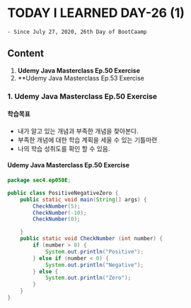 # TODAY I LEARNED DAY-26 (1)
  `- Since July 27, 2020, 26th Day of BootCaamp`
  
## Content
  1. **Udemy Java Masterclass Ep.50 Exercise**
  2. **Udemy Java Masterclass Ep.53 Exercise
 
### 1. Udemy Java Masterclass Ep.50 Exercise
#### 학습목표
 - 내가 알고 있는 개념과 부족한 개념을 찾아본다.
 - 부족한 개념에 대한 학습 계획을 세울 수 있는 기틀마련
 - 나의 학습 성취도를 확인 할 수 있음.
 
 
#### Udemy Java Masterclass Ep.50 Exercise


```java
package sec4.ep050E;

public class PositiveNegativeZero {
    public static void main(String[] args) {
        CheckNumber(5);
        CheckNumber(-10);
        CheckNumber(0);

    }
    public static void CheckNumber (int number) {
        if (number > 0) {
            System.out.println("Positive");
        } else if (number < 0) {
            System.out.println("Negative");
        } else {
            System.out.println("Zero");
        }
    }
}
```
